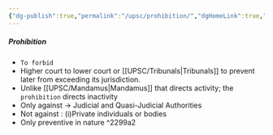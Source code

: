 ```yaml
---
{"dg-publish":true,"permalink":"/upsc/prohibition/","dgHomeLink":true,"dgPassFrontmatter":false}
---
```


##### Prohibition
- `To forbid`
- Higher court to lower court or [[UPSC/Tribunals|Tribunals]] to prevent later from exceeding its jurisdiction. 
- Unlike [[UPSC/Mandamus|Mandamus]] that directs activity; the `prohibition` directs inactivity
- Only against -> Judicial and Quasi-Judicial Authorities
- Not against : (i)Private individuals or bodies
- Only preventive in nature ^2299a2
